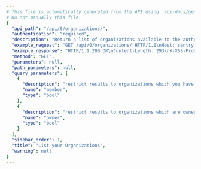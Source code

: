 ```yaml
---
# This file is automatically generated from the API using `api-docs/generate.py`
# Do not manually this file.
{
  "api_path": "/api/0/organizations/", 
  "authentication": "required", 
  "description": "Return a list of organizations available to the authenticated\nsession.  This is particularly useful for requests with an\nuser bound context.  For API key based requests this will\nonly return the organization that belongs to the key.", 
  "example_request": "GET /api/0/organizations/ HTTP/1.1\nHost: sentry.io\nAuthorization: Bearer {base64-encoded-key-here}", 
  "example_response": "HTTP/1.1 200 OK\nContent-Length: 293\nX-XSS-Protection: 1; mode=block\nX-Content-Type-Options: nosniff\nContent-Language: en\nVary: Accept-Language, Cookie\nLink: <https://sentry.io/api/0/organizations/?&cursor=1537458472908:0:1>; rel=\"previous\"; results=\"false\"; cursor=\"1537458472908:0:1\", <https://sentry.io/api/0/organizations/?&cursor=1537458472909:100:0>; rel=\"next\"; results=\"false\"; cursor=\"1537458472909:100:0\"\nAllow: GET, POST, HEAD, OPTIONS\nX-Frame-Options: deny\nContent-Type: application/json\n\n[\n  {\n    \"avatar\": {\n      \"avatarType\": \"letter_avatar\", \n      \"avatarUuid\": null\n    }, \n    \"dateCreated\": \"2018-09-20T15:47:52.908Z\", \n    \"id\": \"2\", \n    \"isEarlyAdopter\": false, \n    \"name\": \"The Interstellar Jurisdiction\", \n    \"require2FA\": false, \n    \"slug\": \"the-interstellar-jurisdiction\", \n    \"status\": {\n      \"id\": \"active\", \n      \"name\": \"active\"\n    }\n  }\n]", 
  "method": "GET", 
  "parameters": null, 
  "path_parameters": null, 
  "query_parameters": [
    {
      "description": "restrict results to organizations which you have membership", 
      "name": "member", 
      "type": "bool"
    }, 
    {
      "description": "restrict results to organizations which are owner", 
      "name": "owner", 
      "type": "bool"
    }
  ], 
  "sidebar_order": 1, 
  "title": "List your Organizations", 
  "warning": null
}
---
```

